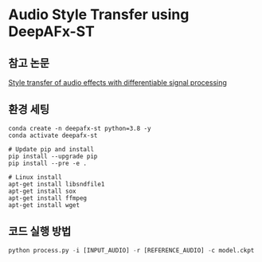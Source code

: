 # Audio Style Transfer using DeepAFx-ST

## 참고 논문
[Style transfer of audio effects with differentiable signal processing](https://arxiv.org/pdf/2207.08759.pdf)

## 환경 세팅
```shell
conda create -n deepafx-st python=3.8 -y
conda activate deepafx-st

# Update pip and install
pip install --upgrade pip
pip install --pre -e .

# Linux install
apt-get install libsndfile1
apt-get install sox
apt-get install ffmpeg
apt-get install wget
```


## 코드 실행 방법
```python
python process.py -i [INPUT_AUDIO] -r [REFERENCE_AUDIO] -c model.ckpt
```